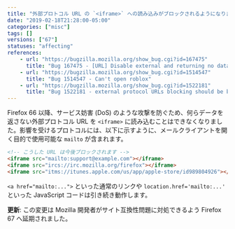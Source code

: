 ```yaml
---
title: "外部プロトコル URL の `<iframe>` への読み込みがブロックされるようになりました"
date: "2019-02-18T21:28:00-05:00"
categories: ["misc"]
tags: []
versions: ["67"]
statuses: "affecting"
references:
    - url: "https://bugzilla.mozilla.org/show_bug.cgi?id=167475"
      title: "Bug 167475 - [URL] Disable external and returning no data protocol handlers in all cases, excluding <A HREF=>"
    - url: "https://bugzilla.mozilla.org/show_bug.cgi?id=1514547"
      title: "Bug 1514547 - Can't open roblox"
    - url: "https://bugzilla.mozilla.org/show_bug.cgi?id=1522181"
      title: "Bug 1522181 - external protocol URLs blocking should be behind pref"
---
```

Firefox 66 以降、サービス妨害 (DoS) のような攻撃を防ぐため、何らデータを返さない外部プロトコル URL を `<iframe>` に読み込むことはできなくなりました。影響を受けるプロトコルには、以下に示すように、メールクライアントを開く目的で使用可能な `mailto` が含まれます。

```html
<!-- こうした URL は今後ブロックされます -->
<iframe src="mailto:support@example.com"></iframe>
<iframe src="ircs://irc.mozilla.org/firefox"></iframe>
<iframe src="itms://itunes.apple.com/us/app/apple-store/id989804926"></iframe>
```

`<a href="mailto:...">` といった通常のリンクや `location.href='mailto:...'` といった JavaScript コードは引き続き動作します。

**更新**: この変更は Mozilla 開発者がサイト互換性問題に対処できるよう Firefox 67 へ延期されました。
